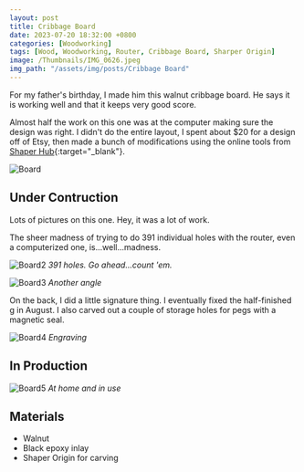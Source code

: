 ```yaml
---
layout: post
title: Cribbage Board
date: 2023-07-20 18:32:00 +0800
categories: [Woodworking]
tags: [Wood, Woodworking, Router, Cribbage Board, Sharper Origin]
image: /Thumbnails/IMG_0626.jpeg
img_path: "/assets/img/posts/Cribbage Board"
---
```


For my father's birthday, I made him this walnut cribbage board. He says it is working well and that it keeps very good score.

Almost half the work on this one was at the computer making sure the design was right.  I didn't do the entire layout, I spent about $20 for a design off of Etsy, then made a bunch of modifications using the online tools from [Shaper Hub]{:target="_blank"}.

![Board][Board]

## Under Contruction

Lots of pictures on this one.  Hey, it was a lot of work.

The sheer madness of trying to do 391 individual holes with the router, even a computerized one, is...well...madness.  

![Board2][Board2]
_391 holes.  Go ahead...count 'em._

![Board3][Board3]
_Another angle_

On the back, I did a little signature thing.  I eventually fixed the half-finished g in August.  I also carved out a couple of storage holes for pegs with a magnetic seal.

![Board4][Board4]
_Engraving_

## In Production

![Board5][Board5]
_At home and in use_

## Materials

- Walnut
- Black epoxy inlay
- Shaper Origin for carving

[Board]: CribbageBoard02.jpeg
[Board2]: 20230720_200245-1.jpeg
[Board3]: 20230720_163338.jpeg
[Board4]: 20230720_163408.jpeg
[Board5]: IMG_0626.jpeg
[Shaper Hub]: https://hub.shapertools.com

